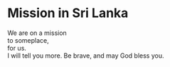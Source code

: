 # Mission in Sri Lanka

We are on a mission  
to someplace,  
for us.  
I will tell you more. Be brave, and may God bless you.

